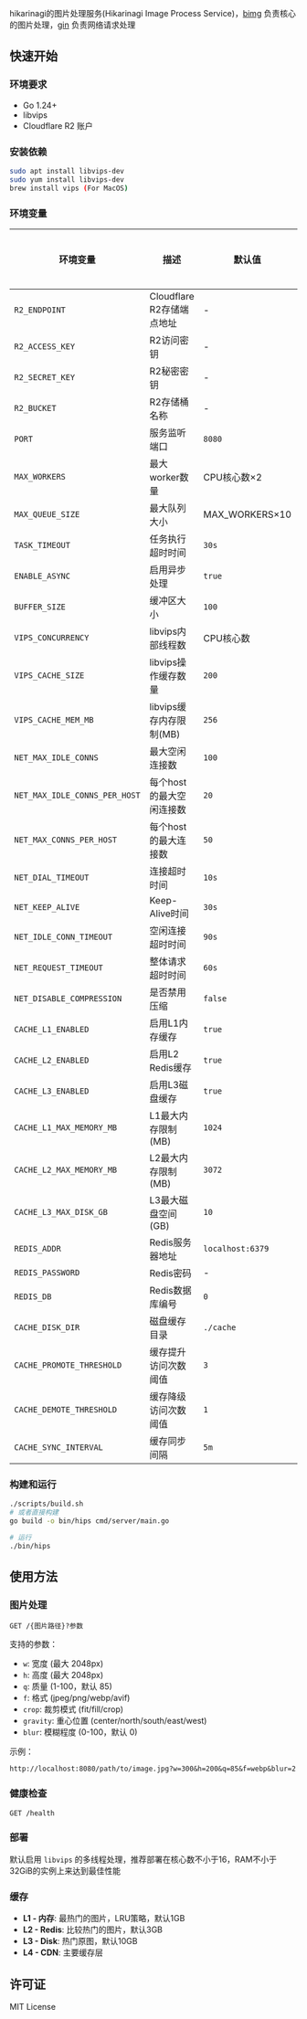 hikarinagi的图片处理服务(Hikarinagi Image Process Service)，[bimg](https://github.com/h2non/bimg) 负责核心的图片处理，[gin](https://github.com/gin-gonic/gin) 负责网络请求处理

## 快速开始

### 环境要求

- Go 1.24+
- libvips
- Cloudflare R2 账户

### 安装依赖

```bash
sudo apt install libvips-dev
sudo yum install libvips-dev
brew install vips (For MacOS)
```

### 环境变量

| 环境变量 | 描述 | 默认值 | 是否必须 |
|---------|------|--------|----------|
| `R2_ENDPOINT` | Cloudflare R2存储端点地址 | - | ✅ |
| `R2_ACCESS_KEY` | R2访问密钥 | - | ✅ |
| `R2_SECRET_KEY` | R2秘密密钥 | - | ✅ |
| `R2_BUCKET` | R2存储桶名称 | - | ✅ |
| `PORT` | 服务监听端口 | `8080` | ❌ |
| `MAX_WORKERS` | 最大worker数量 | CPU核心数×2 | ❌ |
| `MAX_QUEUE_SIZE` | 最大队列大小 | MAX_WORKERS×10 | ❌ |
| `TASK_TIMEOUT` | 任务执行超时时间 | `30s` | ❌ |
| `ENABLE_ASYNC` | 启用异步处理 | `true` | ❌ |
| `BUFFER_SIZE` | 缓冲区大小 | `100` | ❌ |
| `VIPS_CONCURRENCY` | libvips内部线程数 | CPU核心数 | ❌ |
| `VIPS_CACHE_SIZE` | libvips操作缓存数量 | `200` | ❌ |
| `VIPS_CACHE_MEM_MB` | libvips缓存内存限制(MB) | `256` | ❌ |
| `NET_MAX_IDLE_CONNS` | 最大空闲连接数 | `100` | ❌ |
| `NET_MAX_IDLE_CONNS_PER_HOST` | 每个host的最大空闲连接数 | `20` | ❌ |
| `NET_MAX_CONNS_PER_HOST` | 每个host的最大连接数 | `50` | ❌ |
| `NET_DIAL_TIMEOUT` | 连接超时时间 | `10s` | ❌ |
| `NET_KEEP_ALIVE` | Keep-Alive时间 | `30s` | ❌ |
| `NET_IDLE_CONN_TIMEOUT` | 空闲连接超时时间 | `90s` | ❌ |
| `NET_REQUEST_TIMEOUT` | 整体请求超时时间 | `60s` | ❌ |
| `NET_DISABLE_COMPRESSION` | 是否禁用压缩 | `false` | ❌ |
| `CACHE_L1_ENABLED` | 启用L1内存缓存 | `true` | ❌ |
| `CACHE_L2_ENABLED` | 启用L2 Redis缓存 | `true` | ❌ |
| `CACHE_L3_ENABLED` | 启用L3磁盘缓存 | `true` | ❌ |
| `CACHE_L1_MAX_MEMORY_MB` | L1最大内存限制(MB) | `1024` | ❌ |
| `CACHE_L2_MAX_MEMORY_MB` | L2最大内存限制(MB) | `3072` | ❌ |
| `CACHE_L3_MAX_DISK_GB` | L3最大磁盘空间(GB) | `10` | ❌ |
| `REDIS_ADDR` | Redis服务器地址 | `localhost:6379` | ❌ |
| `REDIS_PASSWORD` | Redis密码 | - | ❌ |
| `REDIS_DB` | Redis数据库编号 | `0` | ❌ |
| `CACHE_DISK_DIR` | 磁盘缓存目录 | `./cache` | ❌ |
| `CACHE_PROMOTE_THRESHOLD` | 缓存提升访问次数阈值 | `3` | ❌ |
| `CACHE_DEMOTE_THRESHOLD` | 缓存降级访问次数阈值 | `1` | ❌ |
| `CACHE_SYNC_INTERVAL` | 缓存同步间隔 | `5m` | ❌ |

### 构建和运行

```bash
./scripts/build.sh
# 或者直接构建
go build -o bin/hips cmd/server/main.go

# 运行
./bin/hips
```

## 使用方法

### 图片处理

```
GET /{图片路径}?参数
```

支持的参数：
- `w`: 宽度 (最大 2048px)
- `h`: 高度 (最大 2048px)
- `q`: 质量 (1-100，默认 85)
- `f`: 格式 (jpeg/png/webp/avif)
- `crop`: 裁剪模式 (fit/fill/crop)
- `gravity`: 重心位置 (center/north/south/east/west)
- `blur`: 模糊程度 (0-100，默认 0)

示例：
```
http://localhost:8080/path/to/image.jpg?w=300&h=200&q=85&f=webp&blur=2
```

### 健康检查

```
GET /health
```

### 部署

默认启用 `libvips` 的多线程处理，推荐部署在核心数不小于16，RAM不小于32GiB的实例上来达到最佳性能

### 缓存

- **L1 - 内存**: 最热门的图片，LRU策略，默认1GB
- **L2 - Redis**: 比较热门的图片，默认3GB
- **L3 - Disk**: 热门原图，默认10GB
- **L4 - CDN**: 主要缓存层

## 许可证

MIT License
